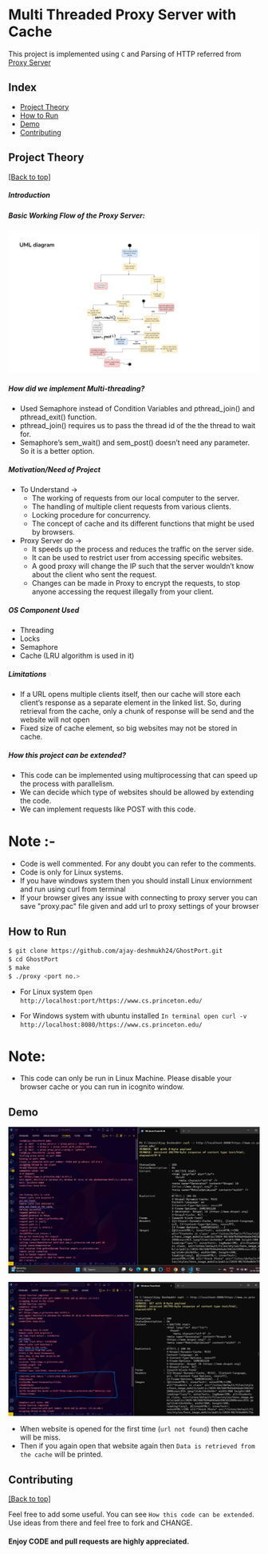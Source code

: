 <h1>Multi Threaded Proxy Server with Cache</h1>

This project is implemented using `C` and Parsing of HTTP referred from <a href = "https://github.com/vaibhavnaagar/proxy-server"> Proxy Server </a>

## Index

- [Project Theory](https://github.com/ajay-deshmukh24/GhostPort#project-theory)
- [How to Run](https://github.com/ajay-deshmukh24/GhostPort#How-to-Run)
- [Demo](https://github.com/ajay-deshmukh24/GhostPort#Demo)
- [Contributing](https://github.com/ajay-deshmukh24/GhostPort#contributing)

## Project Theory

[[Back to top]](https://github.com/ajay-deshmukh24/GhostPort#index)

##### Introduction

##### Basic Working Flow of the Proxy Server:

![](https://github.com/ajay-deshmukh24/GhostPort/blob/main/pics/UML.JPG)

##### How did we implement Multi-threading?

- Used Semaphore instead of Condition Variables and pthread_join() and pthread_exit() function.
- pthread_join() requires us to pass the thread id of the the thread to wait for.
- Semaphore’s sem_wait() and sem_post() doesn’t need any parameter. So it is a better option.

##### Motivation/Need of Project

- To Understand →
  - The working of requests from our local computer to the server.
  - The handling of multiple client requests from various clients.
  - Locking procedure for concurrency.
  - The concept of cache and its different functions that might be used by browsers.
- Proxy Server do →
  - It speeds up the process and reduces the traffic on the server side.
  - It can be used to restrict user from accessing specific websites.
  - A good proxy will change the IP such that the server wouldn’t know about the client who sent the request.
  - Changes can be made in Proxy to encrypt the requests, to stop anyone accessing the request illegally from your client.

##### OS Component Used ​

- Threading
- Locks
- Semaphore
- Cache (LRU algorithm is used in it)

##### Limitations ​

- If a URL opens multiple clients itself, then our cache will store each client’s response as a separate element in the linked list. So, during retrieval from the cache, only a chunk of response will be send and the website will not open
- Fixed size of cache element, so big websites may not be stored in cache.

##### How this project can be extended? ​

- This code can be implemented using multiprocessing that can speed up the process with parallelism.
- We can decide which type of websites should be allowed by extending the code.
- We can implement requests like POST with this code.

# Note :-

- Code is well commented. For any doubt you can refer to the comments.
- Code is only for Linux systems.
- If you have windows system then you should install Linux enviornment and run using curl from terminal
- If your browser gives any issue with connecting to proxy server you can save "proxy.pac" file given and add url to proxy settings of your browser

## How to Run

```bash
$ git clone https://github.com/ajay-deshmukh24/GhostPort.git
$ cd GhostPort
$ make
$ ./proxy <port no.>
```

- For Linux system
  `Open http://localhost:port/https://www.cs.princeton.edu/`

- For Windows system with ubuntu installed
  `In terminal open curl -v http://localhost:8080/https://www.cs.princeton.edu/`

# Note:

- This code can only be run in Linux Machine. Please disable your browser cache or you can run in icognito window.

## Demo

![](https://github.com/ajay-deshmukh24/GhostPort/blob/main/pics/Screenshot%202025-05-12%20214359.png)

![](https://github.com/ajay-deshmukh24/GhostPort/blob/main/pics/Screenshot%202025-05-12%20214320.png)

- When website is opened for the first time (`url not found`) then cache will be miss.
- Then if you again open that website again then `Data is retrieved from the cache` will be printed.

## Contributing

[[Back to top]](https://github.com/Lovepreet-Singh-LPSK/MultiThreadedProxyServerClient#index)

Feel free to add some useful. You can see `How this code can be extended`. Use ideas from there and feel free to fork and CHANGE.

#### Enjoy CODE and pull requests are highly appreciated.
